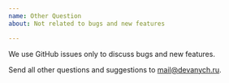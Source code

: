 ```yaml
---
name: Other Question
about: Not related to bugs and new features

---
```


We use GitHub issues only to discuss bugs and new features.

Send all other questions and suggestions to [mail@devanych.ru](mailto:mail@devanych.ru).
